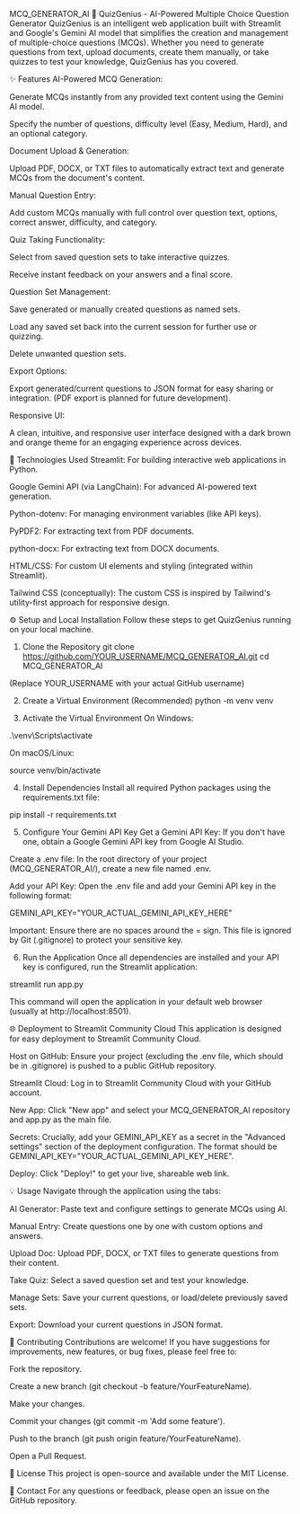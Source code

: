 MCQ_GENERATOR_AI
🧠 QuizGenius - AI-Powered Multiple Choice Question Generator
QuizGenius is an intelligent web application built with Streamlit and Google's Gemini AI model that simplifies the creation and management of multiple-choice questions (MCQs). Whether you need to generate questions from text, upload documents, create them manually, or take quizzes to test your knowledge, QuizGenius has you covered.

✨ Features
AI-Powered MCQ Generation:

Generate MCQs instantly from any provided text content using the Gemini AI model.

Specify the number of questions, difficulty level (Easy, Medium, Hard), and an optional category.

Document Upload & Generation:

Upload PDF, DOCX, or TXT files to automatically extract text and generate MCQs from the document's content.

Manual Question Entry:

Add custom MCQs manually with full control over question text, options, correct answer, difficulty, and category.

Quiz Taking Functionality:

Select from saved question sets to take interactive quizzes.

Receive instant feedback on your answers and a final score.

Question Set Management:

Save generated or manually created questions as named sets.

Load any saved set back into the current session for further use or quizzing.

Delete unwanted question sets.

Export Options:

Export generated/current questions to JSON format for easy sharing or integration. (PDF export is planned for future development).

Responsive UI:

A clean, intuitive, and responsive user interface designed with a dark brown and orange theme for an engaging experience across devices.

🚀 Technologies Used
Streamlit: For building interactive web applications in Python.

Google Gemini API (via LangChain): For advanced AI-powered text generation.

Python-dotenv: For managing environment variables (like API keys).

PyPDF2: For extracting text from PDF documents.

python-docx: For extracting text from DOCX documents.

HTML/CSS: For custom UI elements and styling (integrated within Streamlit).

Tailwind CSS (conceptually): The custom CSS is inspired by Tailwind's utility-first approach for responsive design.

⚙️ Setup and Local Installation
Follow these steps to get QuizGenius running on your local machine.

1. Clone the Repository
git clone https://github.com/YOUR_USERNAME/MCQ_GENERATOR_AI.git
cd MCQ_GENERATOR_AI

(Replace YOUR_USERNAME with your actual GitHub username)

2. Create a Virtual Environment (Recommended)
python -m venv venv

3. Activate the Virtual Environment
On Windows:

.\venv\Scripts\activate

On macOS/Linux:

source venv/bin/activate

4. Install Dependencies
Install all required Python packages using the requirements.txt file:

pip install -r requirements.txt

5. Configure Your Gemini API Key
Get a Gemini API Key: If you don't have one, obtain a Google Gemini API key from Google AI Studio.

Create a .env file: In the root directory of your project (MCQ_GENERATOR_AI/), create a new file named .env.

Add your API Key: Open the .env file and add your Gemini API key in the following format:

GEMINI_API_KEY="YOUR_ACTUAL_GEMINI_API_KEY_HERE"

Important: Ensure there are no spaces around the = sign. This file is ignored by Git (.gitignore) to protect your sensitive key.

6. Run the Application
Once all dependencies are installed and your API key is configured, run the Streamlit application:

streamlit run app.py

This command will open the application in your default web browser (usually at http://localhost:8501).

🌐 Deployment to Streamlit Community Cloud
This application is designed for easy deployment to Streamlit Community Cloud.

Host on GitHub: Ensure your project (excluding the .env file, which should be in .gitignore) is pushed to a public GitHub repository.

Streamlit Cloud: Log in to Streamlit Community Cloud with your GitHub account.

New App: Click "New app" and select your MCQ_GENERATOR_AI repository and app.py as the main file.

Secrets: Crucially, add your GEMINI_API_KEY as a secret in the "Advanced settings" section of the deployment configuration. The format should be GEMINI_API_KEY="YOUR_ACTUAL_GEMINI_API_KEY_HERE".

Deploy: Click "Deploy!" to get your live, shareable web link.

💡 Usage
Navigate through the application using the tabs:

AI Generator: Paste text and configure settings to generate MCQs using AI.

Manual Entry: Create questions one by one with custom options and answers.

Upload Doc: Upload PDF, DOCX, or TXT files to generate questions from their content.

Take Quiz: Select a saved question set and test your knowledge.

Manage Sets: Save your current questions, or load/delete previously saved sets.

Export: Download your current questions in JSON format.

🤝 Contributing
Contributions are welcome! If you have suggestions for improvements, new features, or bug fixes, please feel free to:

Fork the repository.

Create a new branch (git checkout -b feature/YourFeatureName).

Make your changes.

Commit your changes (git commit -m 'Add some feature').

Push to the branch (git push origin feature/YourFeatureName).

Open a Pull Request.

📄 License
This project is open-source and available under the MIT License.

📧 Contact
For any questions or feedback, please open an issue on the GitHub repository.